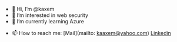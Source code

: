 - 👋 Hi, I’m @kaxem
- 👀 I’m interested in web security
- 🌱 I’m currently learning Azure
<!------ 💞️ I’m looking to collaborate on --->
- 📫 How to reach me: [Mail](mailto: kaaxem@yahoo.com) [Linkedin](https://www.linkedin.com/in/kazem-bolandnazar-150770255/)

<!---
kaxem/kaxem is a ✨ special ✨ repository because its `README.md` (this file) appears on your GitHub profile.
You can click the Preview link to take a look at your changes.
--->
